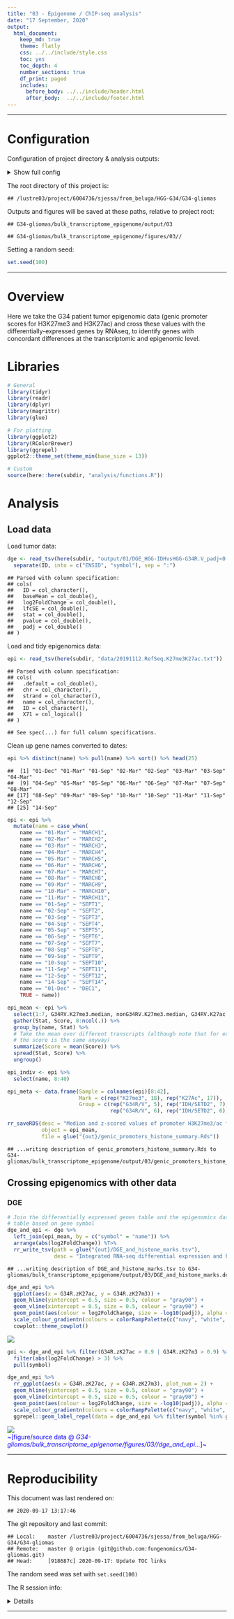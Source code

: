 ```yaml
---
title: "03 - Epigenome / ChIP-seq analysis"
date: "17 September, 2020"
output:
  html_document:
    keep_md: true
    theme: flatly
    css: ../../include/style.css
    toc: yes
    toc_depth: 4
    number_sections: true
    df_print: paged
    includes:
      before_body: ../../include/header.html
      after_body:  ../../include/footer.html
---
```


<!-- FRONT MATTER, insert configuration info -->


<!-- Load custom CSS/JS for code folding -->
<link rel="stylesheet" type="text/css" href="../../include/hideOutput.css">
<script src="../../include/hideOutput.js"></script>

***

# Configuration

Configuration of project directory & analysis outputs:

<details><summary>Show full config</summary>

```r
library(here)

# Set up outputs
message("Document index: ", doc_id)
```

```
## Document index: 03
```

```r
# Specify where to save outputs
out        <- here(subdir, "output", doc_id); dir.create(out, recursive = TRUE)
figout     <- here(subdir, "figures", doc_id, "/"); dir.create(figout, recursive = TRUE)
cache      <- paste0("~/tmp/", basename(here()), "/", subdir, "/", doc_id, "/")

message("Cache: ", cache)
```

```
## Cache: ~/tmp/G34-gliomas/bulk_transcriptome_epigenome/03/
```

</details>

The root directory of this project is:

```
## /lustre03/project/6004736/sjessa/from_beluga/HGG-G34/G34-gliomas
```

Outputs and figures will be saved at these paths, relative to project root:

```
## G34-gliomas/bulk_transcriptome_epigenome/output/03
```

```
## G34-gliomas/bulk_transcriptome_epigenome/figures/03//
```



Setting a random seed:

```r
set.seed(100)
```

***

<!-- END OF FRONT MATTER -->


# Overview

Here we take the G34 patient tumor epigenomic data (genic promoter scores for H3K27me3 and H3K27ac) and cross these values with the differentially-expressed genes by RNAseq, to identify genes with concordant differences
at the transcriptomic and epigenomic level.


# Libraries


```r
# General
library(tidyr)
library(readr)
library(dplyr)
library(magrittr)
library(glue)

# For plotting
library(ggplot2)
library(RColorBrewer)
library(ggrepel)
ggplot2::theme_set(theme_min(base_size = 13))

# Custom
source(here::here(subdir, "analysis/functions.R"))
```

# Analysis

## Load data

Load tumor data:


```r
dge <- read_tsv(here(subdir, "output/01/DGE_HGG-IDHvsHGG-G34R.V_padj<0.01_baseMean>100_absLFC>2.tsv")) %>% 
  separate(ID, into = c("ENSID", "symbol"), sep = ":")
```

```
## Parsed with column specification:
## cols(
##   ID = col_character(),
##   baseMean = col_double(),
##   log2FoldChange = col_double(),
##   lfcSE = col_double(),
##   stat = col_double(),
##   pvalue = col_double(),
##   padj = col_double()
## )
```

Load and tidy epigenomics data:


```r
epi <- read_tsv(here(subdir, "data/20191112.RefSeq.K27me3K27ac.txt"))
```

```
## Parsed with column specification:
## cols(
##   .default = col_double(),
##   chr = col_character(),
##   strand = col_character(),
##   name = col_character(),
##   ID = col_character(),
##   X71 = col_logical()
## )
```

```
## See spec(...) for full column specifications.
```


Clean up gene names converted to dates:


```r
epi %>% distinct(name) %>% pull(name) %>% sort() %>% head(25)
```

```
##  [1] "01-Dec" "01-Mar" "01-Sep" "02-Mar" "02-Sep" "03-Mar" "03-Sep" "04-Mar"
##  [9] "04-Sep" "05-Mar" "05-Sep" "06-Mar" "06-Sep" "07-Mar" "07-Sep" "08-Mar"
## [17] "08-Sep" "09-Mar" "09-Sep" "10-Mar" "10-Sep" "11-Mar" "11-Sep" "12-Sep"
## [25] "14-Sep"
```

```r
epi <- epi %>%
  mutate(name = case_when(
    name == "01-Mar" ~ "MARCH1",
    name == "02-Mar" ~ "MARCH2",
    name == "03-Mar" ~ "MARCH3",
    name == "04-Mar" ~ "MARCH4",
    name == "05-Mar" ~ "MARCH5",
    name == "06-Mar" ~ "MARCH6",
    name == "07-Mar" ~ "MARCH7",
    name == "08-Mar" ~ "MARCH8",
    name == "09-Mar" ~ "MARCH9",
    name == "10-Mar" ~ "MARCH10",
    name == "11-Mar" ~ "MARCH11",
    name == "01-Sep" ~ "SEPT1",
    name == "02-Sep" ~ "SEPT2",
    name == "03-Sep" ~ "SEPT3",
    name == "04-Sep" ~ "SEPT4",
    name == "05-Sep" ~ "SEPT5",
    name == "06-Sep" ~ "SEPT6",
    name == "07-Sep" ~ "SEPT7",
    name == "08-Sep" ~ "SEPT8",
    name == "09-Sep" ~ "SEPT9",
    name == "10-Sep" ~ "SEPT10",
    name == "11-Sep" ~ "SEPT11",
    name == "12-Sep" ~ "SEPT12",
    name == "14-Sep" ~ "SEPT14",
    name == "01-Dec" ~ "DEC1",
    TRUE ~ name))
```


```r
epi_mean <- epi %>%
  select(1:7, G34RV.K27me3.median, nonG34RV.K27me3.median, G34RV.K27ac.median, nonG34RV.K27ac.median, G34R.zK27m3, G34R.zK27ac) %>% 
  gather(Stat, Score, 8:ncol(.)) %>% 
  group_by(name, Stat) %>% 
  # Take the mean over different transcripts (although note that for each transcript,
  # the score is the same anyway)
  summarize(Score = mean(Score)) %>% 
  spread(Stat, Score) %>% 
  ungroup()

epi_indiv <- epi %>% 
  select(name, 8:40)

epi_meta <- data.frame(Sample = colnames(epi)[8:42],
                       Mark = c(rep("K27me3", 18), rep("K27Ac", 17)),
                       Group = c(rep("G34R/V", 5), rep("IDH/SETD2", 7), rep("WT", 6),
                                 rep("G34R/V", 6), rep("IDH/SETD2", 6), rep("WT", 5)))

rr_saveRDS(desc = "Median and z-scored values of promoter H3K27me3/ac for G34 and non-G34 entities",
           object = epi_mean,
           file = glue("{out}/genic_promoters_histone_summary.Rds"))
```

```
## ...writing description of genic_promoters_histone_summary.Rds to G34-gliomas/bulk_transcriptome_epigenome/output/03/genic_promoters_histone_summary.desc
```

## Crossing epigenomics with other data

### DGE


```r
# Join the differentially expressed genes table and the epigenomics data
# table based on gene symbol
dge_and_epi <- dge %>%
  left_join(epi_mean, by = c("symbol" = "name")) %>% 
  arrange(abs(log2FoldChange)) %T>% 
  rr_write_tsv(path = glue("{out}/DGE_and_histone_marks.tsv"),
               desc = "Integrated RNA-seq differential expression and histone mark ChIPseq values for patient tumor samples")
```

```
## ...writing description of DGE_and_histone_marks.tsv to G34-gliomas/bulk_transcriptome_epigenome/output/03/DGE_and_histone_marks.desc
```

```r
dge_and_epi %>% 
  ggplot(aes(x = G34R.zK27ac, y = G34R.zK27m3)) +
  geom_hline(yintercept = 0.5, size = 0.5, colour = "gray90") +
  geom_vline(xintercept = 0.5, size = 0.5, colour = "gray90") +
  geom_point(aes(colour = log2FoldChange, size = -log10(padj)), alpha = 0.8) +
  scale_colour_gradientn(colours = colorRampPalette(c("navy", "white", "red"))(n = 200)) +
  cowplot::theme_cowplot()
```

![](/lustre03/project/6004736/sjessa/from_beluga/HGG-G34/G34-gliomas/bulk_transcriptome_epigenome/figures/03//dge_and_epi-1.png)<!-- -->

```r
goi <- dge_and_epi %>% filter(G34R.zK27ac > 0.9 | G34R.zK27m3 > 0.9) %>%
  filter(abs(log2FoldChange) > 3) %>%
  pull(symbol)

dge_and_epi %>% 
  rr_ggplot(aes(x = G34R.zK27ac, y = G34R.zK27m3), plot_num = 2) +
  geom_hline(yintercept = 0.5, size = 0.5, colour = "gray90") +
  geom_vline(xintercept = 0.5, size = 0.5, colour = "gray90") +
  geom_point(aes(colour = log2FoldChange, size = -log10(padj)), alpha = 0.8) +
  scale_colour_gradientn(colours = colorRampPalette(c("navy", "white", "red"))(n = 200)) +
  ggrepel::geom_label_repel(data = dge_and_epi %>% filter(symbol %in% goi), aes(label = symbol))
```

![](/lustre03/project/6004736/sjessa/from_beluga/HGG-G34/G34-gliomas/bulk_transcriptome_epigenome/figures/03//dge_and_epi-2.png)<!-- --><br><span style="color:#0d00ff">~[figure/source data @ *G34-gliomas/bulk_transcriptome_epigenome/figures/03//dge_and_epi...*]~</span>


<!-- END MATTER, insert reproducibility info -->


***

<!-- Create reproducibility receipt e.g. https://github.com/benmarwick/rrtools/blob/master/inst/templates/paper.Rmd -->

# Reproducibility

This document was last rendered on:

```
## 2020-09-17 13:17:46
```

The git repository and last commit:

```
## Local:    master /lustre03/project/6004736/sjessa/from_beluga/HGG-G34/G34-gliomas
## Remote:   master @ origin (git@github.com:fungenomics/G34-gliomas.git)
## Head:     [918687c] 2020-09-17: Update TOC links
```

The random seed was set with `set.seed(100)`

The R session info:
<details>

```
## R version 3.5.1 (2018-07-02)
## Platform: x86_64-pc-linux-gnu (64-bit)
## Running under: CentOS Linux 7 (Core)
## 
## Matrix products: default
## BLAS/LAPACK: /cvmfs/soft.computecanada.ca/easybuild/software/2017/Core/imkl/2018.3.222/compilers_and_libraries_2018.3.222/linux/mkl/lib/intel64_lin/libmkl_gf_lp64.so
## 
## locale:
##  [1] LC_CTYPE=en_CA.UTF-8       LC_NUMERIC=C              
##  [3] LC_TIME=en_CA.UTF-8        LC_COLLATE=en_CA.UTF-8    
##  [5] LC_MONETARY=en_CA.UTF-8    LC_MESSAGES=en_CA.UTF-8   
##  [7] LC_PAPER=en_CA.UTF-8       LC_NAME=C                 
##  [9] LC_ADDRESS=C               LC_TELEPHONE=C            
## [11] LC_MEASUREMENT=en_CA.UTF-8 LC_IDENTIFICATION=C       
## 
## attached base packages:
## [1] stats     graphics  grDevices utils     datasets  methods   base     
## 
## other attached packages:
## [1] ggrepel_0.8.0      RColorBrewer_1.1-2 ggplot2_3.1.0      glue_1.4.2        
## [5] magrittr_1.5       dplyr_0.8.0        readr_1.3.1        tidyr_0.8.2       
## [9] here_0.1          
## 
## loaded via a namespace (and not attached):
##  [1] Rcpp_1.0.5       git2r_0.27.1     pillar_1.4.6     compiler_3.5.1  
##  [5] plyr_1.8.6       tools_3.5.1      digest_0.6.25    evaluate_0.14   
##  [9] lifecycle_0.2.0  tibble_3.0.3     gtable_0.3.0     pkgconfig_2.0.3 
## [13] rlang_0.4.7      yaml_2.2.1       xfun_0.17        withr_2.2.0     
## [17] stringr_1.4.0    knitr_1.29       vctrs_0.3.4      hms_0.5.3       
## [21] cowplot_0.9.4    rprojroot_1.3-2  grid_3.5.1       tidyselect_1.1.0
## [25] R6_2.4.1         rmarkdown_1.11   farver_2.0.3     purrr_0.3.4     
## [29] codetools_0.2-15 backports_1.1.9  scales_1.1.1     ellipsis_0.3.1  
## [33] htmltools_0.5.0  assertthat_0.2.1 colorspace_1.4-1 labeling_0.3    
## [37] stringi_1.5.3    lazyeval_0.2.2   munsell_0.5.0    crayon_1.3.4
```

</details>


***

<!-- END OF END MATTER -->
